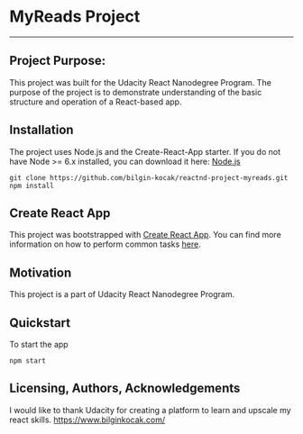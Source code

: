 # MyReads Project

---

## Project Purpose:

This project was built for the Udacity React Nanodegree Program. The purpose of the project is to demonstrate understanding of the basic structure and operation of a React-based app.

## Installation

The project uses Node.js and the Create-React-App starter. If you do not have Node >= 6.x installed, you can download it here: [Node.js](https://nodejs.org/en/)

```
git clone https://github.com/bilgin-kocak/reactnd-project-myreads.git
npm install
```

## Create React App

This project was bootstrapped with [Create React App](https://github.com/facebookincubator/create-react-app). You can find more information on how to perform common tasks [here](https://github.com/facebookincubator/create-react-app/blob/master/packages/react-scripts/template/README.md).

## Motivation

This project is a part of Udacity React Nanodegree Program.

## Quickstart

To start the app

```
npm start
```

## Licensing, Authors, Acknowledgements

I would like to thank Udacity for creating a platform to learn and upscale my react skills. https://www.bilginkocak.com/
